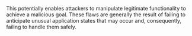 This potentially enables attackers to manipulate legitimate functionality to achieve a malicious goal. These flaws are generally the result of failing to anticipate unusual application states that may occur and, consequently, failing to handle them safely.
